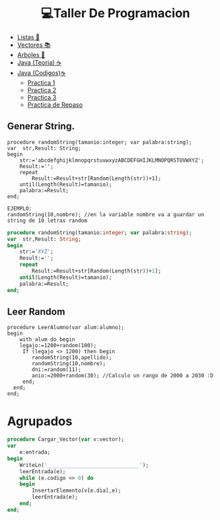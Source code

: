 <h1 align="center"> 💻Taller De Programacion </h1>


- [Listas 🧾](/Documentos/Listas.md)
- [Vectores 📚](/Documentos/Vectores.md)
- [Arboles 🌳](/Documentos/Arboles.md)
- [Java (Teoria) ☕](/Documentos/Java.md)
- [Java (Codigos)☕](/Documentos/Java2.md)
  - [Practica 1 ](/Documentos/Java_Practica1.md)
  - [Practica 2 ](/Documentos/Java_Practica2.md)
  - [Practica 3 ](/Documentos/Java_Practica3.md)
  - [Practica de Repaso ](/Documentos/Java_Practica4.md)

## Generar String.
```Pas
procedure randomString(tamanio:integer; var palabra:string);
var  str,Result: String;
begin
    str:='abcdefghijklmnopqrstuvwxyzABCDEFGHIJKLMNOPQRSTUVWXYZ';
    Result:='';
    repeat
        Result:=Result+str[Random(Length(str))+1];
    until(Length(Result)=tamanio);
    palabra:=Result;
end;

EJEMPLO:
randomString(10,nombre); //en la variable nombre va a guardar un string de 10 letras random
```
```pascal
procedure randomString(tamanio:integer; var palabra:string);
var  str,Result: String;
begin
    str:='XYZ';
    Result:='';
    repeat
        Result:=Result+str[Random(Length(str))+1];
    until(Length(Result)=tamanio);
    palabra:=Result;
end;

```

## Leer Random
```Pas
procedure LeerAlumno(var alum:alumno);
begin
    with alum do begin
    legajo:=1200+random(100);
     If (legajo <> 1200) then begin
        randomString(10,apellido);
        randomString(10,nombre);
        dni:=random(11); 
        anio:=2000+random(30); //Calculo un rango de 2000 a 2030 :D
     end;
  end;
end;
```
Agrupados
=========
```pascal
procedure Cargar_Vector(var v:vector);
var
    e:entrada;
begin
    WriteLn('______________________________');
    leerEntrada(e);
    while (e.codigo <> 0) do
    begin
        InsertarElemento(v[e.dia],e);
        leerEntrada(e);    
    end;
end;
```
